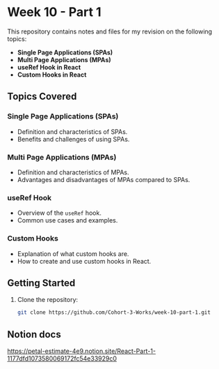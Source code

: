 # Week 10 - Part 1

This repository contains notes and files for my revision on the following topics:

- **Single Page Applications (SPAs)**
- **Multi Page Applications (MPAs)**
- **useRef Hook in React**
- **Custom Hooks in React**

## Topics Covered

### Single Page Applications (SPAs)

- Definition and characteristics of SPAs.
- Benefits and challenges of using SPAs.

### Multi Page Applications (MPAs)

- Definition and characteristics of MPAs.
- Advantages and disadvantages of MPAs compared to SPAs.

### useRef Hook

- Overview of the `useRef` hook.
- Common use cases and examples.

### Custom Hooks

- Explanation of what custom hooks are.
- How to create and use custom hooks in React.

## Getting Started

1. Clone the repository:
   ```bash
   git clone https://github.com/Cohort-3-Works/week-10-part-1.git
   ```

## Notion docs 

https://petal-estimate-4e9.notion.site/React-Part-1-1177dfd1073580069172fc54e33929c0
